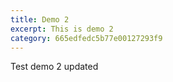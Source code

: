 ```yaml
---
title: Demo 2
excerpt: This is demo 2
category: 665edfedc5b77e00127293f9
---
```



Test demo 2 updated